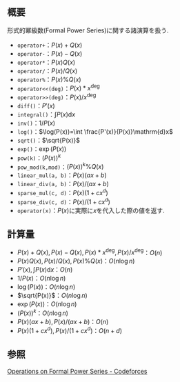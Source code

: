 ## 概要
形式的冪級数(Formal Power Series)に関する諸演算を扱う.
- `operator+`：$P(x)+Q(x)$
- `operator-`：$P(x)-Q(x)$
- `operator*`：$P(x)Q(x)$
- `operator/`：$P(x)/Q(x)$
- `operator%`：$P(x)\%Q(x)$
- `operator<<(deg)`：$P(x)*x^{\deg}$
- `operator>>(deg)`：$P(x)/x^{\deg}$
- `diff()`：$P'(x)$
- `integral()`：$\int P(x)\mathrm{d}{x}$
- `inv()`：$1/P(x)$
- `log()`：$\log(P(x))=\int \frac{P'(x)}{P(x)}\mathrm{d}x$
- `sqrt()`：$\sqrt{P(x)}$
- `exp()`：$\exp(P(x))$
- `pow(k)`：$(P(x))^k$
- `pow_mod(k,mod)`：$(P(x))^k\%Q(x)$
- `linear_mul(a, b)`：$P(x)(ax+b)$
- `linear_div(a, b)`：$P(x)/(ax+b)$
- `sparse_mul(c, d)`：$P(x)(1+cx^d)$
- `sparse_div(c, d)`：$P(x)/(1+cx^d)$
- `operator(x)`：$P(x)$に実際に$x$を代入した際の値を返す.

## 計算量
- $P(x)+Q(x),P(x)-Q(x),P(x)*x^{\deg},P(x)/x^{\deg}$：$O(n)$
- $P(x)Q(x),P(x)/Q(x),P(x)\%Q(x)$：$O(n\log n)$
- $P'(x),\int P(x)\mathrm{d}{x}$：$O(n)$
- $1/P(x)$：$O(n\log n)$
- $\log(P(x))$：$O(n\log n)$
- $\sqrt{P(x)}$：$O(n\log n)$
- $\exp(P(x))$：$O(n\log n)$
- $(P(x))^k$：$O(n\log n)$
- $P(x)(ax+b),P(x)/(ax+b)$：$O(n)$
- $P(x)(1+cx^d),P(x)/(1+cx^d)$：$O(n+d)$

## 参照
[Operations on Formal Power Series - Codeforces](https://codeforces.com/blog/entry/56422)
